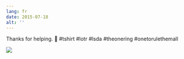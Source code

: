 ```yaml
---
lang: fr
date: 2015-07-18
alt: ''
---
```


Thanks for helping. 💍 #tshirt #lotr #lsda #theonering #onetorulethemall

![](/photos/2015-07-18-1437214659.jpg)